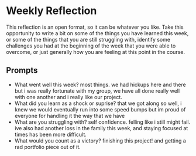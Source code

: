 # Weekly Reflection
This reflection is an open format, so it can be whatever you like. Take this opportunity to write a bit on some of the things you have learned this week, or some of the things that you are still struggling with, identify some challenges you had at the beginning of the week that you were able to overcome, or just generally how you are feeling at this point in the course.

## Prompts
- What went well this week?
most things. we had hickups here and there but i  was really fortunate with my group, we have all done really well with one another and i really like our project. 
- What did you learn as a shock or suprise?
that we got along so well, i knew we would eventually run into some speed bumps but im proud of everyone for handling it the way that we have
- What are you struggling with?
self confidence. felling like i still might fail.
 ive also had another loss in the family this week, and staying focused at times has been more difficult. 
- What would you count as a victory?
finishing this project! and getting a rad portfolio piece out of it. 